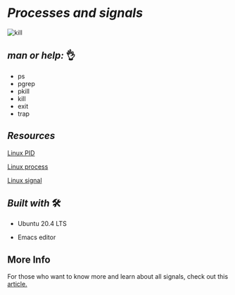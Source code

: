 # *Processes and signals*



![kill](https://user-images.githubusercontent.com/85587286/160527675-0ca250d5-5f9c-403a-af17-1218ab4696ab.jpeg)


## *man or help:* 👌

- ps
- pgrep
- pkill
- kill
- exit
- trap


## *Resources*

[Linux PID](http://www.linfo.org/pid.html)

[Linux process](https://www.thegeekstuff.com/2012/03/linux-processes-environment/)

[Linux signal](https://www.thegeekstuff.com/2012/03/linux-signals-fundamentals/)

## _Built with_ 🛠️

- Ubuntu 20.4 LTS

- Emacs editor


## **More Info**

For those who want to know more and learn about all signals, check out this [article.](https://www.computerhope.com/unix/signals.htm)
